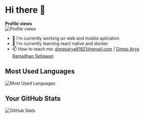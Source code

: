 # Hi there 👋

**Profile views**  
![Profile views](https://komarev.com/ghpvc/?username=dimas-k)

- 🔭 I'm currently working on web and mobile aplication
- 🌱 I'm currently learning react native and docker  
- 📫 How to reach me: [dimasarya81821@gmail.com](mailto:dimasarya81821@gmail.com) | [Dimas Arya Ramadhan Setiawan](https://www.linkedin.com/in/dimas-arya-ramadhan-setiawan-4544362aa/)

## Most Used Languages
![Most Used Languages](https://github-readme-stats.vercel.app/api/top-langs/?username=dimas-k&layout=compact)

## Your GitHub Stats
![GitHub Stats](https://github-readme-stats.vercel.app/api?username=dimas-k&show_icons=true)
